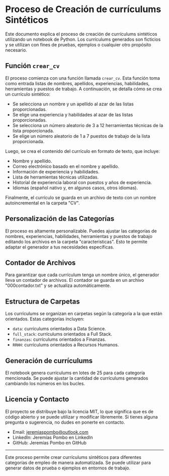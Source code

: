 # Proceso de Creación de currículums Sintéticos

Este documento explica el proceso de creación de currículums sintéticos utilizando un notebook de Python. Los currículums generados son ficticios y se utilizan con fines de pruebas, ejemplos o cualquier otro propósito necesario. 

## Función `crear_cv`

El proceso comienza con una función llamada `crear_cv`. Esta función toma como entrada listas de nombres, apellidos, experiencias, habilidades, herramientas y puestos de trabajo. A continuación, se detalla cómo se crea un currículo sintético:

- Se selecciona un nombre y un apellido al azar de las listas proporcionadas.
- Se elige una experiencia y habilidades al azar de las listas proporcionadas.
- Se selecciona un número aleatorio de 3 a 12 herramientas técnicas de la lista proporcionada.
- Se elige un número aleatorio de 1 a 7 puestos de trabajo de la lista proporcionada.

Luego, se crea el contenido del currículo en formato de texto, que incluye:

- Nombre y apellido.
- Correo electrónico basado en el nombre y apellido.
- Información de experiencia y habilidades.
- Lista de herramientas técnicas utilizadas.
- Historial de experiencia laboral con puestos y años de experiencia.
- Idiomas (español nativo y, en algunos casos, otros idiomas).

Finalmente, el currículo se guarda en un archivo de texto con un nombre autoincremental en la carpeta "CV".

## Personalización de las Categorías

El proceso es altamente personalizable. Puedes ajustar las categorías de nombres, experiencias, habilidades, herramientas y puestos de trabajo editando los archivos en la carpeta "caracteristicas". Esto te permite adaptar el generador a tus necesidades específicas.

## Contador de Archivos

Para garantizar que cada currículum tenga un nombre único, el generador lleva un contador de archivos. El contador se guarda en un archivo "000contador.txt" y se actualiza automáticamente.

## Estructura de Carpetas

Los currículums se organizan en carpetas según la categoría a la que están orientados. Estas categorías incluyen:

- `data`: currículums orientados a Data Science.
- `full_stack`: currículums orientados a Full Stack.
- `finanzas`: currículums orientados a Finanzas.
- `RRHH`: currículums orientados a Recursos Humanos.

## Generación de currículums

El notebook genera currículums en lotes de 25 para cada categoría mencionada. Se puede ajustar la cantidad de currículums generados cambiando los números en los bucles.

## Licencia y Contacto

El proyecto se distribuye bajo la licencia MIT, lo que significa que es de código abierto y se puede utilizar y modificar libremente. Si tienes alguna pregunta o sugerencia, no dudes en ponerte en contacto.

* Email: jeremiaspombo@outlook.com
* LinkedIn: Jeremías Pombo en LinkedIn
* GitHub: Jeremías Pombo en GitHub

---

Este proceso permite crear currículums sintéticos para diferentes categorías de empleo de manera automatizada. Se puede utilizar para generar datos de prueba o ejemplos en entornos de trabajo.

